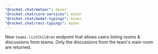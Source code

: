 ```yaml
---
"@rocket.chat/meteor": minor
"@rocket.chat/core-services": minor
"@rocket.chat/model-typings": minor
"@rocket.chat/rest-typings": minor
---
```


New `teams.listChildren` endpoint that allows users listing rooms & discussions from teams. Only the discussions from the team's main room are returned.
